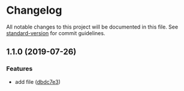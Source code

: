 # Changelog

All notable changes to this project will be documented in this file. See [standard-version](https://github.com/conventional-changelog/standard-version) for commit guidelines.

## 1.1.0 (2019-07-26)

### Features

- add file ([dbdc7e3](https://github.com/duyanren/miniprogram-demo/commit/dbdc7e3))
